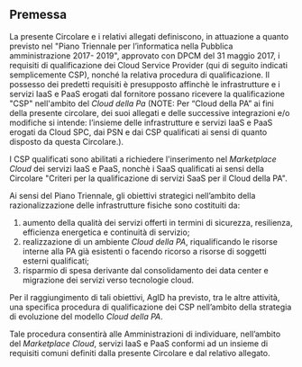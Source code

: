 ## Premessa 

La presente Circolare e i relativi allegati definiscono, in attuazione a quanto
previsto nel "Piano Triennale per l’informatica nella Pubblica amministrazione
2017- 2019", approvato con DPCM del 31 maggio 2017, i requisiti di
qualificazione dei Cloud Service Provider (qui di seguito indicati
semplicemente CSP), nonché la relativa procedura di qualificazione. Il possesso
dei predetti requisiti è presupposto affinchè le infrastrutture e i servizi IaaS e PaaS
erogati dal fornitore possano ricevere la qualificazione "CSP"
nell'ambito del *Cloud della Pa* (NOTE:  Per “Cloud della PA” ai fini della presente
circolare, dei suoi allegati e delle successive integrazioni e/o modifiche si
intende: l’insieme delle infrastrutture e servizi IaaS e PaaS erogati da Cloud
SPC, dai PSN e dai CSP qualificati ai sensi di quanto disposto da questa
Circolare.). 

I CSP qualificati sono abilitati a richiedere l'inserimento nel *Marketplace Cloud* 
dei servizi IaaS e PaaS, nonchè i SaaS qualificati ai sensi della Circolare 
"Criteri per la qualificazione di servizi SaaS per il Cloud della PA".

Ai sensi del Piano Triennale, gli obiettivi strategici nell’ambito della
razionalizzazione delle infrastrutture fisiche sono costituiti da:

1. aumento della qualità dei servizi offerti in termini di sicurezza,
   resilienza, efficienza energetica e continuità di servizio;
2. realizzazione di un ambiente *Cloud della PA*, riqualificando le risorse
   interne alla PA già esistenti o facendo ricorso a risorse di soggetti
   esterni qualificati;
3. risparmio di spesa derivante dal consolidamento dei data center e migrazione
   dei servizi verso tecnologie cloud.

Per il raggiungimento di tali obiettivi, AgID ha previsto, tra le altre
attività, una specifica procedura di qualificazione dei CSP 
nell’ambito della strategia di evoluzione del modello *Cloud della PA*. 

Tale procedura consentirà alle Amministrazioni di individuare, nell’ambito del *Marketplace Cloud*,
servizi IaaS e PaaS conformi ad un insieme di requisiti comuni definiti dalla presente Circolare
e dal relativo allegato.


